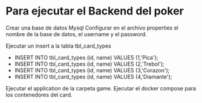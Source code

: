 # Para ejecutar el Backend del poker

Crear una base de datos Mysql Configurar en el archivo properties el nombre de la base de datos, el username y el password.

Ejecutar un insert a la tabla tbl_card_types 
- INSERT INTO tbl_card_types (id, name) VALUES (1,'Pica'); 
- INSERT INTO tbl_card_types (id, name) VALUES (2,'Trebol'); 
- INSERT INTO tbl_card_types (id, name) VALUES (3,'Corazon'); 
- INSERT INTO tbl_card_types (id, name) VALUES (4,'Diamante');

Ejecutar el application de la carpeta game. 
Ejecutar el docker compose para los contenedores del card.
